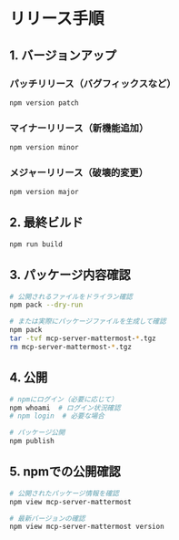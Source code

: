 # リリース手順

## 1. バージョンアップ

### パッチリリース（バグフィックスなど）
```bash
npm version patch
```

### マイナーリリース（新機能追加）
```bash
npm version minor
```

### メジャーリリース（破壊的変更）
```bash
npm version major
```

## 2. 最終ビルド
```bash
npm run build
```

## 3. パッケージ内容確認
```bash
# 公開されるファイルをドライラン確認
npm pack --dry-run

# または実際にパッケージファイルを生成して確認
npm pack
tar -tvf mcp-server-mattermost-*.tgz
rm mcp-server-mattermost-*.tgz
```

## 4. 公開
```bash
# npmにログイン（必要に応じて）
npm whoami  # ログイン状況確認
# npm login  # 必要な場合

# パッケージ公開
npm publish
```

## 5. npmでの公開確認
```bash
# 公開されたパッケージ情報を確認
npm view mcp-server-mattermost

# 最新バージョンの確認
npm view mcp-server-mattermost version
```
